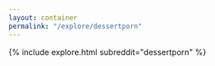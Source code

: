 ```yaml
---
layout: container
permalink: "/explore/dessertporn"
---
```


<link rel="stylesheet" type="text/css" href="/static/css/explore.css">
{% include explore.html subreddit="dessertporn" %}
